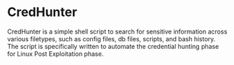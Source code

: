 # CredHunter
CredHunter is a simple shell script to search for sensitive information across various filetypes, such as config files, db files, scripts, and bash history. The script is specifically written to automate the credential hunting phase for Linux Post Exploitation phase.
